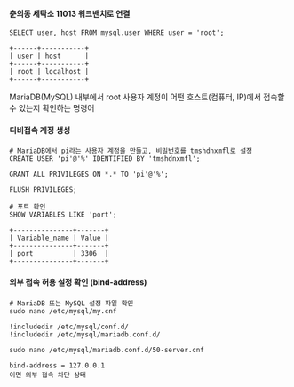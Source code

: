 #### 춘의동 세탁소 11013 워크밴치로 연결

```less
SELECT user, host FROM mysql.user WHERE user = 'root';

+------+-----------+
| user | host      |
+------+-----------+
| root | localhost |
+------+-----------+
```
MariaDB(MySQL) 내부에서 root 사용자 계정이 어떤 호스트(컴퓨터, IP)에서 접속할 수 있는지 확인하는 명령어

#### 디비접속 계정 생성
```less
# MariaDB에서 pi라는 사용자 계정을 만들고, 비밀번호를 tmshdnxmfl로 설정
CREATE USER 'pi'@'%' IDENTIFIED BY 'tmshdnxmfl';

GRANT ALL PRIVILEGES ON *.* TO 'pi'@'%';

FLUSH PRIVILEGES;

# 포트 확인
SHOW VARIABLES LIKE 'port';

+---------------+-------+
| Variable_name | Value |
+---------------+-------+
| port          | 3306  |
+---------------+-------+
```

#### 외부 접속 허용 설정 확인 (bind-address)
```less
# MariaDB 또는 MySQL 설정 파일 확인
sudo nano /etc/mysql/my.cnf

!includedir /etc/mysql/conf.d/
!includedir /etc/mysql/mariadb.conf.d/

sudo nano /etc/mysql/mariadb.conf.d/50-server.cnf

bind-address = 127.0.0.1
이면 외부 접속 차단 상태
```










